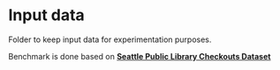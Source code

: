 # Input data

Folder to keep input data for experimentation purposes.

Benchmark is done based on [**Seattle Public Library Checkouts Dataset**](https://www.kaggle.com/seattle-public-library/seattle-library-checkout-records#Checkouts_By_Title_Data_Lens_2005.csv)

